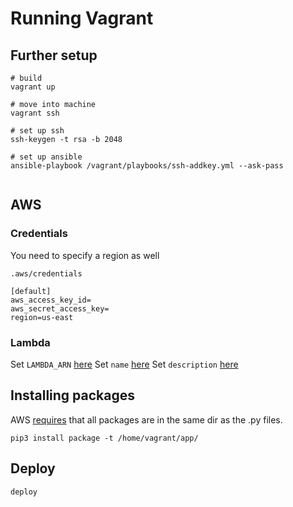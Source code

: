# Running Vagrant


## Further setup
```
# build
vagrant up

# move into machine
vagrant ssh

# set up ssh
ssh-keygen -t rsa -b 2048

# set up ansible
ansible-playbook /vagrant/playbooks/ssh-addkey.yml --ask-pass


```

## AWS

###  Credentials
You need to specify a region as well

```
.aws/credentials

[default]
aws_access_key_id=
aws_secret_access_key=
region=us-east
```
### Lambda

Set `LAMBDA_ARN` [here](/playbooks/deploy-lambda-function.yml#L11)
Set `name` [here](/playbooks/deploy-lambda-function.yml#L14)
Set `description` [here](/playbooks/deploy-lambda-function.yml#L20)


## Installing packages
AWS [requires](https://docs.aws.amazon.com/lambda/latest/dg/lambda-python-how-to-create-deployment-package.html) that all packages are in the same dir as the .py files.

```
pip3 install package -t /home/vagrant/app/ 
```

## Deploy

```
deploy
```